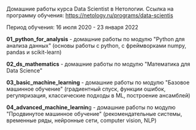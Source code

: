Домашние работы курса Data Scientist в Нетологии. Ссылка на программу обучения: https://netology.ru/programs/data-scientis

Период обучения: 16 июля 2020 - 23 января 2022

**01_python_for_analysis** - домашние работы по модулю "Python для анализа данных" (основы работы с python, с фреймворками numpy, pandas и scikit-learn)  

**02_ds_mathematics** - домашние работы по модулю "Математика для Data Science"  

**03_basic_machine_learning** - домашние работы по модулю "Базовое машинное обучение" (градиентный спуск, функции ошибок, регуляризация, классические подходы в ML, построение ансамблей)  

**04_advanced_machine_learnin**g - домашние работы по модулю "Продвинутое машинное обучение" (рекомендательные системы, временные ряды, нейронные сети, computer vision, NLP)  
